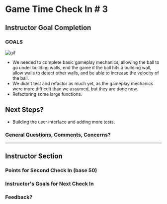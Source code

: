 # Game Time Check In # 3

## Instructor Goal Completion

### GOALS
  ![gif](http://g.recordit.co/NGdQmtsJwN.gif)  
  
  - We needed to complete basic gameplay mechanics, allowing the ball to go under building walls, end the game if the ball hits a building wall, allow walls to detect other walls, and be able to increase the velocity of the ball.
  - We didn't test and refactor as much yet, as the gameplay mechanics were more difficult than we assumed, but they are done now.
  - Refactoring some large functions.


## Next Steps?

- Building the user interface and adding more tests.

### General Questions, Comments, Concerns?

-----

## Instructor Section

### Points for Second Check In (base 50)

### Instructor's Goals for Next Check In

### Feedback?
